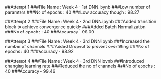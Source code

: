 ##Attempt 1
###File Name : Week 4 - 1st DNN.ipynb
###Low number of paramters
###No of epochs : 40
###Low accuracy though : 98.27



##Attempt 2
###File Name : Week 4 - 2nd DNN.ipynb
###Added transition block to achieve convergence quickly
###Added Batch Normalization
###No of epochs : 40
###Accuracy - 98.99


##Attempt 3
###File Name : Week 4 - 3rd DNN.ipynb
###Increased the number of channels
###Added Dropout to prevent overfitting
###No of epochs : 40
###Accuracy - 98.92


##Attempt 4
###File Name : Week 4 - 3rd DNN.ipynb
###Introduced changing learning rate
###Reduced the no of channels
###No of epochs : 40
###Accuracy - 99.46



